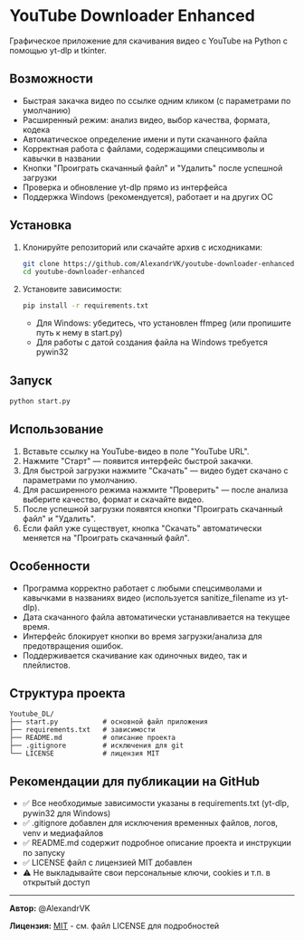 # YouTube Downloader Enhanced

Графическое приложение для скачивания видео с YouTube на Python с помощью yt-dlp и tkinter.

## Возможности

- Быстрая закачка видео по ссылке одним кликом (с параметрами по умолчанию)
- Расширенный режим: анализ видео, выбор качества, формата, кодека
- Автоматическое определение имени и пути скачанного файла
- Корректная работа с файлами, содержащими спецсимволы и кавычки в названии
- Кнопки "Проиграть скачанный файл" и "Удалить" после успешной загрузки
- Проверка и обновление yt-dlp прямо из интерфейса
- Поддержка Windows (рекомендуется), работает и на других ОС

## Установка

1. Клонируйте репозиторий или скачайте архив с исходниками:

   ```bash
   git clone https://github.com/AlexandrVK/youtube-downloader-enhanced.git
   cd youtube-downloader-enhanced
   ```

2. Установите зависимости:

   ```bash
   pip install -r requirements.txt
   ```

   - Для Windows: убедитесь, что установлен ffmpeg (или пропишите путь к нему в start.py)
   - Для работы с датой создания файла на Windows требуется pywin32

## Запуск

```bash
python start.py
```

## Использование

1. Вставьте ссылку на YouTube-видео в поле "YouTube URL".
2. Нажмите "Старт" — появится интерфейс быстрой закачки.
3. Для быстрой загрузки нажмите "Скачать" — видео будет скачано с параметрами по умолчанию.
4. Для расширенного режима нажмите "Проверить" — после анализа выберите качество, формат и скачайте видео.
5. После успешной загрузки появятся кнопки "Проиграть скачанный файл" и "Удалить".
6. Если файл уже существует, кнопка "Скачать" автоматически меняется на "Проиграть скачанный файл".

## Особенности

- Программа корректно работает с любыми спецсимволами и кавычками в названиях видео (используется sanitize_filename из yt-dlp).
- Дата скачанного файла автоматически устанавливается на текущее время.
- Интерфейс блокирует кнопки во время загрузки/анализа для предотвращения ошибок.
- Поддерживается скачивание как одиночных видео, так и плейлистов.

## Структура проекта

```text
Youtube_DL/
├── start.py           # основной файл приложения
├── requirements.txt   # зависимости
├── README.md          # описание проекта
├── .gitignore         # исключения для git
└── LICENSE            # лицензия MIT
```

## Рекомендации для публикации на GitHub

- ✅ Все необходимые зависимости указаны в requirements.txt (yt-dlp, pywin32 для Windows)
- ✅ .gitignore добавлен для исключения временных файлов, логов, venv и медиафайлов
- ✅ README.md содержит подробное описание проекта и инструкции по запуску
- ✅ LICENSE файл с лицензией MIT добавлен
- ⚠️ Не выкладывайте свои персональные ключи, cookies и т.п. в открытый доступ

---

**Автор:** @AlexandrVK

**Лицензия:** [MIT](LICENSE) - см. файл LICENSE для подробностей
